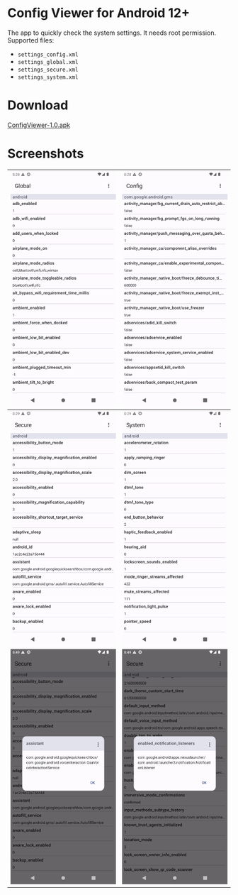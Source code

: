 # Config Viewer for Android 12+

The app to quickly check the system settings. It needs root permission. \
Supported files:
- `settings_config.xml`
- `settings_global.xml`
- `settings_secure.xml`
- `settings_system.xml`

# Download
[ConfigViewer-1.0.apk](https://github.com/sdex/ConfigViewer/releases/download/1.0/ConfigViewer-1.0.apk)

# Screenshots

| ![Screenshot_20230310_102838.png](screenshots/Screenshot_20230310_102838.png)  | ![Screenshot_20230310_102857.png](screenshots/Screenshot_20230310_102857.png)   |
|---|---|
| ![Screenshot_20230310_102906.png](screenshots/Screenshot_20230310_102906.png)  | ![Screenshot_20230310_102919.png](screenshots/Screenshot_20230310_102919.png)   |
| ![Screenshot_20230310_104909.png](screenshots/Screenshot_20230310_104909.png)  | ![Screenshot_20230310_104930.png](screenshots/Screenshot_20230310_104930.png)   |
